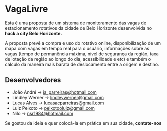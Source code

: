 # VagaLivre

Esta é uma proposta de um sistema de monitoramento das vagas de estacionamento rotativos da cidade de Belo Horizonte desenvolvida no
**hack a city Belo Horizonte.**

A proposta prevê a compra e uso do rotativo online, disponibilização de um mapa com vagas em tempo real para o usuário, informações sobre
as vagas (tempo de permanência máxima, nível de segurança da região, taxa de lotação da região ao longo do dia, acessibilidade e etc) e
também o cálculo da maneira mais barata de deslocamento entre a origem e destino.

## Desenvolvedores

- João André -> ja_parreiras@hotmail.com
- Lindley Werner -> lindleywerner@gmail.com
- Lucas Alves -> lucasacparreiras@gmail.com
- Luiz Peixoto -> peixotooluiz@gmail.com
- Nilo -> nsr1984@hotmail.com

Se gostou da ideia e quer colocá-la em prática em sua cidade, **contate-nos**
